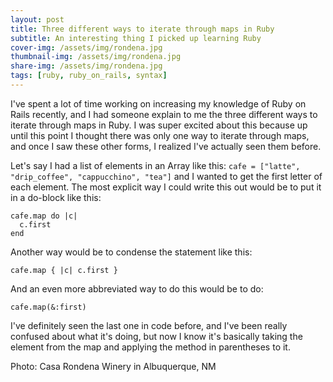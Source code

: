 ```yaml
---
layout: post
title: Three different ways to iterate through maps in Ruby
subtitle: An interesting thing I picked up learning Ruby
cover-img: /assets/img/rondena.jpg
thumbnail-img: /assets/img/rondena.jpg
share-img: /assets/img/rondena.jpg
tags: [ruby, ruby_on_rails, syntax]
---
```


I've spent a lot of time working on increasing my knowledge of Ruby on Rails recently, and I had someone explain to me the three different ways to iterate through maps in Ruby. I was super excited about this because up until this point I thought there was only one way to iterate through maps, and once I saw these other forms, I realized I've actually seen them before.

Let's say I had a list of elements in an Array like this: ```cafe = ["latte", "drip_coffee", "cappucchino", "tea"]``` and I wanted to get the first letter of each element. The most explicit way I could write this out would be to put it in a do-block like this:
```
cafe.map do |c| 
  c.first 
end
```

Another way would be to condense the statement like this:
```
cafe.map { |c| c.first }
``` 

And an even more abbreviated way to do this would be to do:
```
cafe.map(&:first)
```

I've definitely seen the last one in code before, and I've been really confused about what it's doing, but now I know it's basically taking the element from the map and applying the method in parentheses to it.


Photo: Casa Rondena Winery in Albuquerque, NM